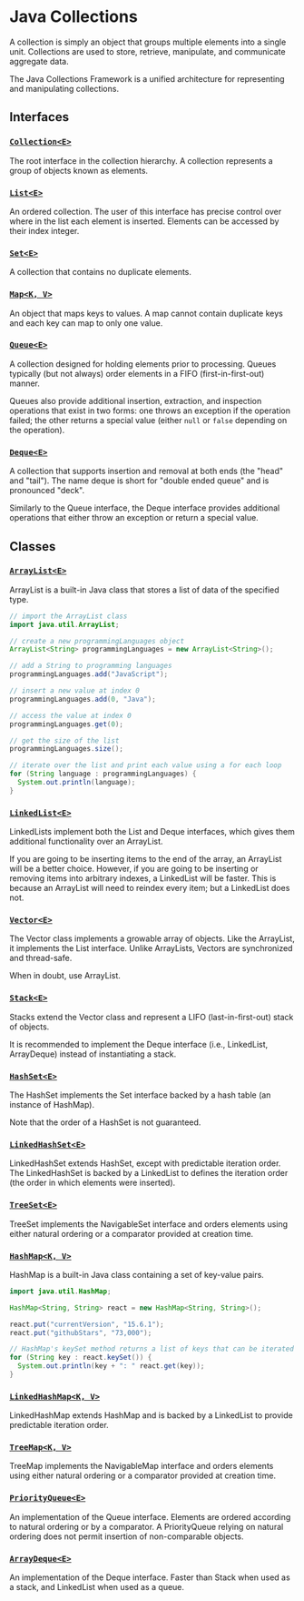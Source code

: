 # Java Collections
A collection is simply an object that groups multiple elements into a single unit. Collections are
used to store, retrieve, manipulate, and communicate aggregate data.

The Java Collections Framework is a unified architecture for representing and manipulating
collections.

## Interfaces

### [`Collection<E>`](https://docs.oracle.com/javase/8/docs/api/java/util/Collection.html)
The root interface in the collection hierarchy. A collection represents a group of objects known as
elements.

### [`List<E>`](https://docs.oracle.com/javase/8/docs/api/java/util/List.html)
An ordered collection. The user of this interface has precise control over where in the list each
element is inserted. Elements can be accessed by their index integer.

### [`Set<E>`](https://docs.oracle.com/javase/8/docs/api/java/util/Set.html)
A collection that contains no duplicate elements.

### [`Map<K, V>`](https://docs.oracle.com/javase/8/docs/api/java/util/Map.html)
An object that maps keys to values. A map cannot contain duplicate keys and each key can map to only
one value.

### [`Queue<E>`](https://docs.oracle.com/javase/8/docs/api/java/util/Queue.html)
A collection designed for holding elements prior to processing. Queues typically (but not always)
order elements in a FIFO (first-in-first-out) manner.

Queues also provide additional insertion, extraction, and inspection operations that exist in two
forms: one throws an exception if the operation failed; the other returns a special value (either
`null` or `false` depending on the operation).

### [`Deque<E>`](https://docs.oracle.com/javase/8/docs/api/java/util/Deque.html)
A collection that supports insertion and removal at both ends (the "head" and "tail"). The name
deque is short for "double ended queue" and is pronounced "deck".

Similarly to the Queue interface, the Deque interface provides additional operations that either
throw an exception or return a special value.

## Classes

### [`ArrayList<E>`](https://docs.oracle.com/javase/8/docs/api/java/util/ArrayList.html)
ArrayList is a built-in Java class that stores a list of data of the specified type.

```java
// import the ArrayList class
import java.util.ArrayList;

// create a new programmingLanguages object
ArrayList<String> programmingLanguages = new ArrayList<String>();

// add a String to programming languages
programmingLanguages.add("JavaScript");

// insert a new value at index 0
programmingLanguages.add(0, "Java");

// access the value at index 0
programmingLanguages.get(0);

// get the size of the list
programmingLanguages.size();

// iterate over the list and print each value using a for each loop
for (String language : programmingLanguages) {
  System.out.println(language);
}
```

### [`LinkedList<E>`](https://docs.oracle.com/javase/8/docs/api/java/util/LinkedList.html)
LinkedLists implement both the List and Deque interfaces, which gives them additional functionality
over an ArrayList.

If you are going to be inserting items to the end of the array, an ArrayList will be a better
choice. However, if you are going to be inserting or removing items into arbitrary indexes, a
LinkedList will be faster. This is because an ArrayList will need to reindex every item; but a
LinkedList does not.

### [`Vector<E>`](https://docs.oracle.com/javase/8/docs/api/java/util/Vector.html)
The Vector class implements a growable array of objects. Like the ArrayList, it implements the List
interface. Unlike ArrayLists, Vectors are synchronized and thread-safe.

When in doubt, use ArrayList.

### [`Stack<E>`](https://docs.oracle.com/javase/8/docs/api/java/util/Stack.html)
Stacks extend the Vector class and represent a LIFO (last-in-first-out) stack of objects.

It is recommended to implement the Deque interface (i.e., LinkedList, ArrayDeque) instead of
instantiating a stack.

### [`HashSet<E>`](https://docs.oracle.com/javase/8/docs/api/java/util/HashSet.html)
The HashSet implements the Set interface backed by a hash table (an instance of HashMap).

Note that the order of a HashSet is not guaranteed.

### [`LinkedHashSet<E>`](https://docs.oracle.com/javase/8/docs/api/java/util/LinkedHashSet.html)
LinkedHashSet extends HashSet, except with predictable iteration order. The LinkedHashSet is backed
by a LinkedList to defines the iteration order (the order in which elements were inserted).

### [`TreeSet<E>`](https://docs.oracle.com/javase/8/docs/api/java/util/TreeSet.html)
TreeSet implements the NavigableSet interface and orders elements using either natural ordering or
a comparator provided at creation time.

### [`HashMap<K, V>`](https://docs.oracle.com/javase/8/docs/api/java/util/HashMap.html)
HashMap is a built-in Java class containing a set of key-value pairs.

```java
import java.util.HashMap;

HashMap<String, String> react = new HashMap<String, String>();

react.put("currentVersion", "15.6.1");
react.put("githubStars", "73,000");

// HashMap's keySet method returns a list of keys that can be iterated over
for (String key : react.keySet()) {
  System.out.println(key + ": " react.get(key));
}
```

### [`LinkedHashMap<K, V>`](https://docs.oracle.com/javase/8/docs/api/java/util/LinkedHashMap.html)
LinkedHashMap extends HashMap and is backed by a LinkedList to provide predictable iteration order.

### [`TreeMap<K, V>`](https://docs.oracle.com/javase/8/docs/api/java/util/TreeMap.html)
TreeMap implements the NavigableMap interface and orders elements using either natural ordering or
a comparator provided at creation time.

### [`PriorityQueue<E>`](https://docs.oracle.com/javase/8/docs/api/java/util/PriorityQueue.html)
An implementation of the Queue interface. Elements are ordered according to natural ordering or by
a comparator. A PriorityQueue relying on natural ordering does not permit insertion of
non-comparable objects.

### [`ArrayDeque<E>`](https://docs.oracle.com/javase/8/docs/api/java/util/ArrayDeque.html)
An implementation of the Deque interface. Faster than Stack when used as a stack, and LinkedList
when used as a queue.
